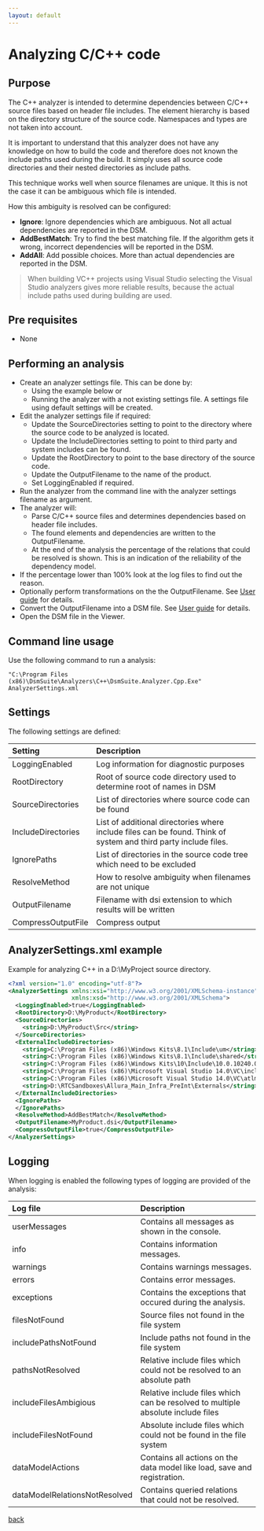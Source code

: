 ```yaml
---
layout: default
---
```


# Analyzing C/C++ code

## Purpose

The C++ analyzer is intended to determine dependencies between C/C++ source files based on header file includes. 
The element hierarchy is based on the directory structure of the source code. Namespaces and types are not taken into account.

It is important to understand that this analyzer does not have any knowledge on how to build the code and 
therefore does not known the include paths used during the build. It simply uses all source code directories and their nested directories as include paths.
 
This technique works well when source filenames are unique. It this is not the case it can be ambiguous which file is intended.

How this ambiguity is resolved  can be configured:
* **Ignore**: Ignore dependencies which are ambiguous. Not all actual dependencies are reported in the DSM.
* **AddBestMatch**: Try to find the best matching file. If the algorithm gets it wrong, incorrect dependencies will be reported in the DSM.
* **AddAll**: Add possible choices. More than actual dependencies are reported in the DSM.

> When building VC++ projects using Visual Studio selecting the Visual Studio analyzers gives more reliable results, 
> because the actual include paths used during building are used.

## Pre requisites
* None

## Performing an analysis

* Create an analyzer settings file. This can be done by: 
    * Using the example below or 
	* Running the analyzer with a not existing settings file. A settings file using default settings will be created.
* Edit the analyzer settings file if required:
    * Update the SourceDirectories setting to point to the directory where the source code to be analyzed is located.
	* Update the IncludeDirectories setting to point to third party and system includes can be found.
	* Update the RootDirectory to point to the base directory of the source code.
	* Update the OutputFilename to the name of the product.
	* Set LoggingEnabled if required.
* Run the analyzer from the command line with the analyzer settings filename as argument.
* The analyzer will:
    * Parse C/C++ source files and determines dependencies based on header file includes.
	* The found elements and dependencies are written to the OutputFilename.
	* At the end of the analysis the percentage of the relations that could be resolved is shown. This is an indication of the reliability of the dependency model.
* If the percentage lower than 100% look at the log files to find out the reason.
* Optionally perform transformations on the the OutputFilename. See [User guide](user_guide) for details.
* Convert the OutputFilename into a DSM file. See [User guide](user_guide) for details.
* Open the DSM file in the Viewer.

## Command line usage

Use the following command to run a analysis:

```
"C:\Program Files (x86)\DsmSuite\Analyzers\C++\DsmSuite.Analyzer.Cpp.Exe" AnalyzerSettings.xml
```

## Settings

The following settings are defined:

| Setting                 | Description                                                                    | 
|:------------------------|:-------------------------------------------------------------------------------|
| LoggingEnabled          | Log information for diagnostic purposes                                        |
| RootDirectory           | Root of source code directory used to determine root of names in DSM           |
| SourceDirectories       | List of directories where source code can be found                             |
| IncludeDirectories      | List of additional directories where include files can be found. Think of system and third party include files. |
| IgnorePaths             | List of directories in the source code tree which need to be excluded          |
| ResolveMethod           | How to resolve ambiguity when filenames are not unique                         |
| OutputFilename          | Filename with dsi extension to which results will be written                   |     
| CompressOutputFile      | Compress output                                                                |

## AnalyzerSettings.xml example 

Example for analyzing C++ in a D:\MyProject source directory.

```xml
<?xml version="1.0" encoding="utf-8"?>
<AnalyzerSettings xmlns:xsi="http://www.w3.org/2001/XMLSchema-instance" 
                  xmlns:xsd="http://www.w3.org/2001/XMLSchema">
  <LoggingEnabled>true</LoggingEnabled>
  <RootDirectory>D:\MyProduct</RootDirectory>
  <SourceDirectories>
    <string>D:\MyProduct\Src</string>
  </SourceDirectories>
  <ExternalIncludeDirectories>
    <string>C:\Program Files (x86)\Windows Kits\8.1\Include\um</string>
    <string>C:\Program Files (x86)\Windows Kits\8.1\Include\shared</string>
    <string>C:\Program Files (x86)\Windows Kits\10\Include\10.0.10240.0\ucrt</string>
    <string>C:\Program Files (x86)\Microsoft Visual Studio 14.0\VC\include</string>
    <string>C:\Program Files (x86)\Microsoft Visual Studio 14.0\VC\atlmfc\include</string>
    <string>D:\RTCSandboxes\Allura_Main_Infra_PreInt\Externals</string>	
  </ExternalIncludeDirectories>
  <IgnorePaths>
  </IgnorePaths>
  <ResolveMethod>AddBestMatch</ResolveMethod>
  <OutputFilename>MyProduct.dsi</OutputFilename>
  <CompressOutputFile>true</CompressOutputFile>  
</AnalyzerSettings>
```
## Logging

When logging is enabled the following types of logging are provided of the analysis:

| Log file                      | Description                                                                          | 
|:------------------------------|:-------------------------------------------------------------------------------------|
| userMessages                  | Contains all messages as shown in the console.                                       |
| info                          | Contains information messages.                                                       |
| warnings                      | Contains warnings messages.                                                          |
| errors                        | Contains error messages.                                                             |
| exceptions                    | Contains the exceptions that occured during the analysis.                            |
| filesNotFound                 | Source files not found in the file system                                            |
| includePathsNotFound          | Include paths not found in the file system                                           |
| pathsNotResolved              | Relative include files which could not be resolved to an absolute path               |
| includeFilesAmbigious         | Relative include files which can be resolved to multiple absolute include files      |
| includeFilesNotFound          | Absolute include files which could not be found in the file system                   |
| dataModelActions              | Contains all actions on the data model like load, save and registration.             |
| dataModelRelationsNotResolved | Contains queried relations that could not be resolved.                               |                             |

[back](user_guide)
